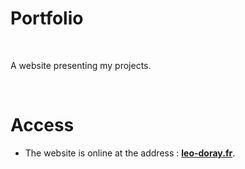 # Portfolio

<br/>

A website presenting my projects.

<br/>

# Access

* The website is online at the address : **[leo-doray.fr](https://www.leo-doray.fr/)**.
